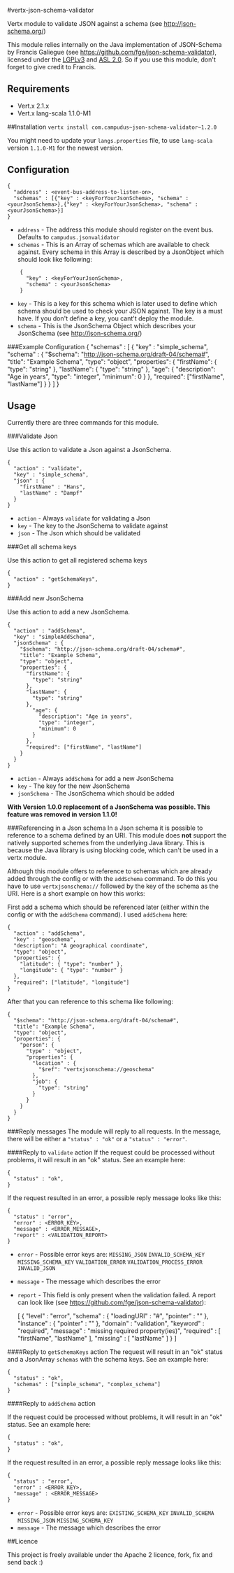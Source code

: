 #vertx-json-schema-validator

Vertx module to validate JSON against a schema (see http://json-schema.org/)

This module relies internally on the Java implementation of JSON-Schema by Francis Galiegue (see https://github.com/fge/json-schema-validator),
licensed under the [LGPLv3](https://github.com/fge/json-schema-validator/blob/master/LICENSE) and [ASL 2.0](https://github.com/fge/json-schema-validator/blob/master/LICENSE). So if you use this module, don't forget to give credit to Francis.

## Requirements
* Vert.x 2.1.x
* Vert.x lang-scala 1.1.0-M1

##Installation
`vertx install com.campudus~json-schema-validator~1.2.0`

You might need to update your `langs.properties` file, to use `lang-scala` version `1.1.0-M1` for the newest version.

## Configuration

    {
      "address" : <event-bus-address-to-listen-on>,
      "schemas" : [{"key" : <keyForYourJsonSchema>, "schema" : <yourJsonSchema>},{"key" : <keyForYourJsonSchema>, "schema" : <yourJsonSchema>}]
    }

* `address` - The address this module should register on the event bus. Defaults to `campudus.jsonvalidator`
* `schemas` - This is an Array of schemas which are available to check against. Every schema in this Array is described by a JsonObject which should look like following:

```
    {
      "key" : <keyForYourJsonSchema>,
      "schema" : <yourJsonSchema>
    }
```

* `key` - This is a key for this schema which is later used to define which schema should be used to check your JSON against. The key is a must have. If you don't define a key, you cant't deploy the module.
* `schema` - This is the JsonSchema Object which describes your JsonSchema (see http://json-schema.org/)

###Example Configuration
    {
      "schemas" : [
        {
          "key" : "simple_schema",
          "schema" : {
            "$schema": "http://json-schema.org/draft-04/schema#",
            "title": "Example Schema",
            "type": "object",
            "properties": {
              "firstName": {
                "type": "string"
              },
              "lastName": {
                "type": "string"
              },
              "age": {
                "description": "Age in years",
                "type": "integer",
                "minimum": 0
              }
            },
            "required": ["firstName", "lastName"]
          }
        }
      ]
    }

## Usage
Currently there are three commands for this module.

###Validate Json

Use this action to validate a Json against a JsonSchema.

    {
      "action" : "validate",
      "key" : "simple_schema",
      "json" : {
        "firstName" : "Hans",
        "lastName" : "Dampf"
      }
    }

* `action` - Always `validate` for validating a Json
* `key` - The key to the JsonSchema to validate against
* `json` - The Json which should be validated

###Get all schema keys

Use this action to get all registered schema keys

    {
      "action" : "getSchemaKeys",
    }

###Add new JsonSchema

Use this action to add a new JsonSchema.

    {
      "action" : "addSchema",
      "key" : "simpleAddSchema",
      "jsonSchema" : {
        "$schema": "http://json-schema.org/draft-04/schema#",
        "title": "Example Schema",
        "type": "object",
        "properties": {
          "firstName": {
            "type": "string"
          },
          "lastName": {
            "type": "string"
          },
            "age": {
              "description": "Age in years",
              "type": "integer",
              "minimum": 0
            }
          },
          "required": ["firstName", "lastName"]
        }
      }
    }
    
* `action` - Always `addSchema` for add a new JsonSchema
* `key` - The key for the new JsonSchema
* `jsonSchema` - The JsonSchema which should be added
    
**With Version 1.0.0 replacement of a JsonSchema was possible. This feature was removed in version 1.1.0!**

###Referencing in a Json schema
In a Json schema it is possible to reference to a schema defined by an URI. This module does **not** support the natively supported schemes from the underlying Java library.
This is because the Java library is using blocking code, which can't be used in a vertx module.

Although this module offers to reference to schemas which are already added through the config or with the `addSchema` command.
To do this you have to use `vertxjsonschema://` followed by the key of the schema as the URI. Here is a short example on how this works:

First add a schema which should be referenced later (either within the config or with the `addSchema` command). I used `addSchema` here:

    {
      "action" : "addSchema",
      "key" : "geoschema",
      "description": "A geographical coordinate",
      "type": "object",
      "properties": {
        "latitude": { "type": "number" },
        "longitude": { "type": "number" }
      },
      "required": ["latitude", "longitude"]
    }
    
After that you can reference to this schema like following:

    {
      "$schema": "http://json-schema.org/draft-04/schema#",
      "title": "Example Schema",
      "type": "object",
      "properties": {
        "person": {
          "type" : "object",
          "properties": {
            "location" : {
              "$ref": "vertxjsonschema://geoschema"
            },
            "job": {
              "type": "string"
            }
          }
        }
      }
    }

###Reply messages
The module will reply to all requests.  In the message, there will be either a `"status" : "ok"` or a `"status" : "error"`.

####Reply to `validate` action
If the request could be processed without problems, it will result in an "ok" status. See an example here:

    {
      "status" : "ok",
    }

If the request resulted in an error, a possible reply message looks like this:

    {
      "status" : "error",
      "error" : <ERROR_KEY>,
      "message" : <ERROR_MESSAGE>,
      "report" : <VALIDATION_REPORT>
    }

* `error` - Possible error keys are: `MISSING_JSON` `INVALID_SCHEMA_KEY` `MISSING_SCHEMA_KEY` `VALIDATION_ERROR` `VALIDATION_PROCESS_ERROR` `INVALID_JSON`
* `message` - The message which describes the error
* `report` - This field is only present when the validation failed. A report can look like (see https://github.com/fge/json-schema-validator):


    [ {
      "level" : "error",
      "schema" : {
        "loadingURI" : "#",
        "pointer" : ""
      },
      "instance" : {
        "pointer" : ""
      },
      "domain" : "validation",
      "keyword" : "required",
      "message" : "missing required property(ies)",
      "required" : [ "firstName", "lastName" ],
      "missing" : [ "lastName" ]
    } ]


####Reply to `getSchemaKeys` action
The request will result in an "ok" status and a JsonArray `schemas` with the schema keys. See an example here:

    {
      "status" : "ok",
      "schemas" : ["simple_schema", "complex_schema"]
    }

####Reply to `addSchema` action

If the request could be processed without problems, it will result in an "ok" status. See an example here:

    {
      "status" : "ok",
    }

If the request resulted in an error, a possible reply message looks like this:

    {
      "status" : "error",
      "error" : <ERROR_KEY>,
      "message" : <ERROR_MESSAGE>
    }

* `error` - Possible error keys are: `EXISTING_SCHEMA_KEY` `INVALID_SCHEMA` `MISSING_JSON` `MISSING_SCHEMA_KEY`
* `message` - The message which describes the error

##Licence

This project is freely available under the Apache 2 licence, fork, fix and send back :)
